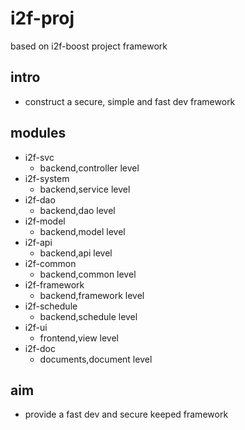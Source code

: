 # i2f-proj
based on i2f-boost project framework

## intro
- construct a secure, simple and fast dev framework

## modules
- i2f-svc
    - backend,controller level
- i2f-system
    - backend,service level
- i2f-dao
    - backend,dao level
- i2f-model
    - backend,model level
- i2f-api
    - backend,api level
- i2f-common
    - backend,common level
- i2f-framework
    - backend,framework level
- i2f-schedule
    - backend,schedule level
- i2f-ui
    - frontend,view level
- i2f-doc
    - documents,document level
    
## aim
- provide a fast dev and secure keeped framework
